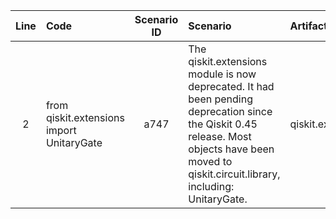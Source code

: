 | Line | Code | Scenario ID | Scenario | Artifact | Refactoring |
| :--: | :--- | :---------: | :------- | :------- | :---------- |
| 2 | from qiskit.extensions import UnitaryGate | a747 | The qiskit.extensions module is now deprecated. It had been pending deprecation since the Qiskit 0.45 release. Most objects have been moved to qiskit.circuit.library, including: UnitaryGate. | qiskit.extensions.UnitaryGate | from qiskit.circuit.library import UnitaryGate |